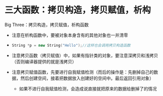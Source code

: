 # 三大函数：拷贝构造，拷贝赋值，析构

Big Three：拷贝构造，拷贝赋值，析构函数

- 注意在析构函数中，要被对象本身含有的其他对象也一并清零

- ```cpp
  String *p = new String("Hello");//这样也会调用拷贝构造函数
  ```

- 注意拷贝函数（拷贝赋值）中，如果有指针类的对象，要注意深拷贝和浅拷贝（否则编译器提供的就是浅拷贝）

- 注意拷贝赋值函数，先要进行自我赋值检测（而后的操作是：先删掉自己的数据，然后创建空间，接着把数据放入创建好的空间中。最后返回引用对象）

  - 如果不进行自我赋值检测，会造成说直接就把原来的数据给删掉了的情况